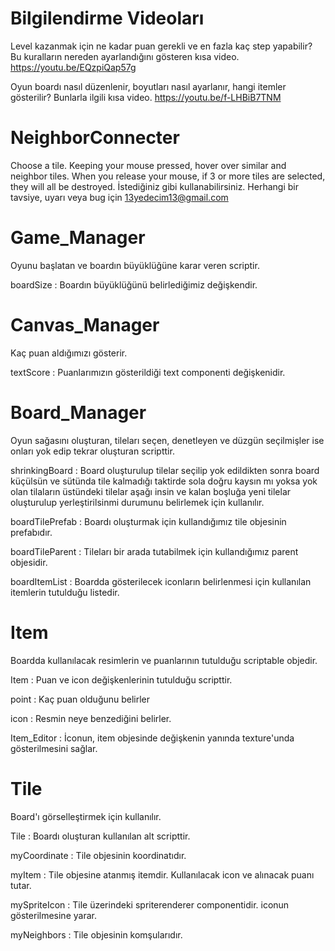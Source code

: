 
# Bilgilendirme Videoları
Level kazanmak için ne kadar puan gerekli ve en fazla kaç step yapabilir? Bu kuralların nereden ayarlandığını gösteren kısa video.
https://youtu.be/EQzpiQap57g

Oyun boardı nasıl düzenlenir, boyutları nasıl ayarlanır, hangi itemler gösterilir? Bunlarla ilgili kısa video. 
https://youtu.be/f-LHBiB7TNM

# NeighborConnecter
Choose a tile. Keeping your mouse pressed, hover over similar and neighbor tiles. When you release your mouse, if 3 or more tiles are selected, they will all be destroyed.
İstediğiniz gibi kullanabilirsiniz. Herhangi bir tavsiye, uyarı veya bug için 13yedecim13@gmail.com

# Game_Manager
Oyunu başlatan ve boardın büyüklüğüne karar veren scriptir.

boardSize : Boardın büyüklüğünü belirlediğimiz değişkendir.

# Canvas_Manager
Kaç puan aldığımızı gösterir.

textScore : Puanlarımızın gösterildiği text componenti değişkenidir.

# Board_Manager
Oyun sağasını oluşturan, tileları seçen, denetleyen ve düzgün seçilmişler ise onları yok edip tekrar oluşturan scripttir.

shrinkingBoard : Board oluşturulup tilelar seçilip yok edildikten sonra board küçülsün ve sütünda tile kalmadığı taktirde sola doğru kaysın mı 
yoksa yok olan tilaların üstündeki tilelar aşağı insin ve kalan boşluğa yeni tilelar oluşturulup yerleştirilsinmi durumunu belirlemek için kullanılır.

boardTilePrefab : Boardı oluşturmak için kullandığımız tile objesinin prefabıdır.

boardTileParent : Tileları bir arada tutabilmek için kullandığımız parent objesidir.

boardItemList : Boardda gösterilecek iconların belirlenmesi için kullanılan itemlerin tutulduğu listedir.

# Item
Boardda kullanılacak resimlerin ve puanlarının tutulduğu scriptable objedir.

Item : Puan ve icon değişkenlerinin tutulduğu scripttir.

point : Kaç puan olduğunu belirler

icon : Resmin neye benzediğini belirler.

Item_Editor : İconun, item objesinde değişkenin yanında texture'unda gösterilmesini sağlar.

# Tile
Board'ı görselleştirmek için kullanılır.

Tile : Boardı oluşturan kullanılan alt scripttir.

myCoordinate : Tile objesinin koordinatıdır.

myItem : Tile objesine atanmış itemdir. Kullanılacak icon ve alınacak puanı tutar.

mySpriteIcon : Tile üzerindeki spriterenderer componentidir. iconun gösterilmesine yarar.

myNeighbors : Tile objesinin komşularıdır.
